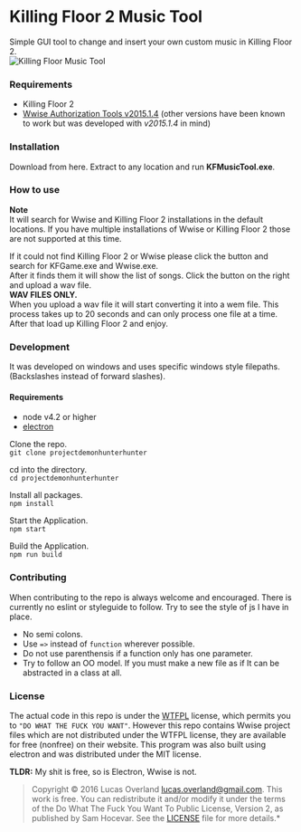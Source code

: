 # Killing Floor 2 Music Tool
Simple GUI tool to change and insert your own custom music in Killing Floor 2.  
![Killing Floor Music Tool](https://github.com/overlandandseas/projectdemonhunterhunter/raw/master/assets/github/kf2musictool.png)
### Requirements
+ Killing Floor 2
+ [Wwise Authorization Tools v2015.1.4](https://www.audiokinetic.com/download/?id=2015.1.4_5497) (other versions have been known to work but was developed with *v2015.1.4* in mind)

### Installation
Download from here. Extract to any location and run **KFMusicTool.exe**.

### How to use
**Note**  
It will search for Wwise and Killing Floor 2 installations in the default locations. If you have multiple installations of Wwise or Killing Floor 2 those are not supported at this time.


If it could not find Killing Floor 2 or Wwise please click the button and search for KFGame.exe and Wwise.exe.  
After it finds them it will show the list of songs. Click the button on the right and upload a wav file.  
**WAV FILES ONLY.**  
When you upload a wav file it will start converting it into a wem file. This process takes up to 20 seconds and can only process one file at a time. After that load up Killing Floor 2 and enjoy.

### Development
It was developed on windows and uses specific windows style filepaths. (Backslashes instead of forward slashes).
#### Requirements
+ node v4.2 or higher
+ [electron](https://www.npmjs.com/package/electron-prebuilt)

Clone the repo.  
`git clone projectdemonhunterhunter`

cd into the directory.  
`cd projectdemonhunterhunter`

Install all packages.  
`npm install`

Start the Application.  
`npm start`


Build the Application.  
`npm run build`

### Contributing
When contributing to the repo is always welcome and encouraged. There is currently no eslint or styleguide to follow. Try to see the style of js I have in place.
+ No semi colons.
+ Use `=>` instead of `function` wherever possible.
+ Do not use parenthensis if a function only has one parameter.
+ Try to follow an OO model. If you must make a new file as if It can be abstracted in a class at all.

### License
The actual code in this repo is under the [WTFPL](../master/LICENSE) license, which permits you to `"DO WHAT THE FUCK YOU WANT"`.  However this repo contains Wwise project files which are not distributed under the WTFPL license, they are available for free (nonfree) on their website. This program was also built using electron and was distributed under the MIT license.  

**TLDR:** My shit is free, so is Electron, Wwise is not.


> Copyright © 2016 Lucas Overland <lucas.overland@gmail.com>. This work is free. You can redistribute it and/or modify it under the terms of the Do What The Fuck You Want To Public License, Version 2, as published by Sam Hocevar. See the [LICENSE](../master/LICENSE) file for more details.*
